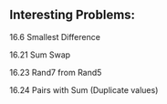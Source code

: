 Interesting Problems:
---------------------

16.6 Smallest Difference

16.21 Sum Swap

16.23 Rand7 from Rand5

16.24 Pairs with Sum (Duplicate values)
